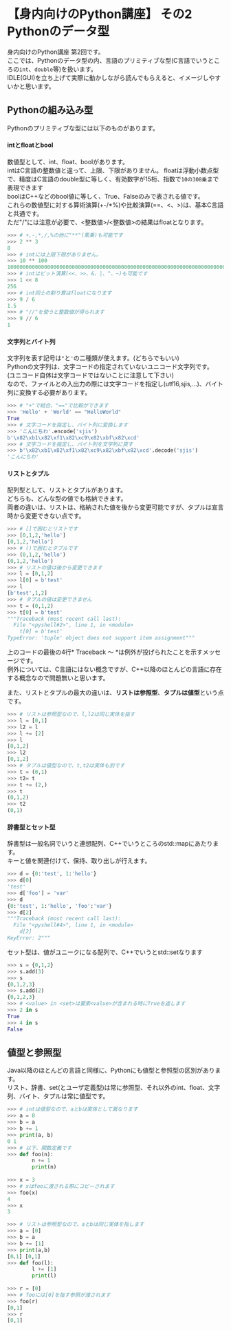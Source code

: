 【身内向けのPython講座】 その2 Pythonのデータ型
=======================================================================

身内向けのPython講座 第2回です。  
ここでは、Pythonのデータ型の内、言語のプリミティブな型(C言語でいうところの`int`、`double`等)を扱います。  
IDLE(GUI)を立ち上げて実際に動かしながら読んでもらえると、イメージしやすいかと思います。  


<!-- more -->


Pythonの組み込み型
------------------

Pythonのプリミティブな型には以下のものがあります。  

#### intとfloatとbool
数値型として、int、float、boolがあります。  
intはC言語の整数値と違って、上限、下限がありません。
floatは浮動小数点型で、精度はC言語のdouble型に等しく、有効数字が15桁、指数で`10の308乗`まで表現できます  
boolはC++などのbool値に等しく、True、Falseのみで表される値です。  
これらの数値型に対する算術演算(+-/*%)や比較演算(==、<、>)は、基本C言語と共通です。  
ただ"/"には注意が必要で、<整数値>/<整数値>の結果はfloatとなります。  
```python
>>> # +,-,*,/,%の他に"**"(累乗)も可能です
>>> 2 ** 3
8
>>> # intには上限下限がありません。
>>> 10 ** 100
10000000000000000000000000000000000000000000000000000000000000000000000000000000000000000000000000000
>>> # intはビット演算(<<、>>、&、|、^、~)も可能です
>>> 1 << 8
256
>>> # int同士の割り算はfloatになります
>>> 9 / 6
1.5
>>> # "//"を使うと整数値が得られます
>>> 9 // 6
1
```


#### 文字列とバイト列
文字列を表す記号は`"`と`'`の二種類が使えます。(どちらでもいい)  
Pythonの文字列は、文字コードの指定されていないユニコード文字列です。  
(ユニコード自体は文字コードではないことに注意して下さい)  
なので、ファイルとの入出力の際には文字コードを指定し(utf16,sjis,...)、バイト列に変換する必要があります。  

```python
>>> # "+"で結合、"=="で比較ができます
>>> 'Hello' + 'World' == "HelloWorld"
True
>>> # 文字コードを指定し、バイト列に変換します
>>> 'こんにちわ'.encode('sjis')
b'\x82\xb1\x82\xf1\x82\xc9\x82\xbf\x82\xcd'
>>> # 文字コードを指定し、バイト列を文字列に戻す
>>> b'\x82\xb1\x82\xf1\x82\xc9\x82\xbf\x82\xcd'.decode('sjis')
'こんにちわ'
```


#### リストとタプル
配列型として、リストとタプルがあります。  
どちらも、どんな型の値でも格納できます。  
両者の違いは、リストは、格納された値を後から変更可能ですが、タプルは宣言時から変更できない点です。  

```python
>>> # []で囲むとリストです
>>> [0,1,2,'hello']
[0,1,2,'hello']
>>> # ()で囲むとタプルです
>>> (0,1,2,'hello')
(0,1,2,'hello')
>>> # リストの値は後から変更できます
>>> l = [0,1,2]
>>> l[0] = b'test'
>>> l
[b'test',1,2]
>>> # タプルの値は変更できません
>>> t = (0,1,2)
>>> t[0] = b'test'
"""Traceback (most recent call last):
  File "<pyshell#2>", line 1, in <module>
    t[0] = b'test'
TypeError: 'tuple' object does not support item assignment"""
```

上のコードの最後の4行* Traceback ～ *は例外が投げられたことを示すメッセージです。  
例外については、C言語にはない概念ですが、C++以降のほとんどの言語に存在する概念なので問題無いと思います。  

また、リストとタプルの最大の違いは、**リストは参照型**、**タプルは値型**という点です。   

```python
>>> # リストは参照型なので、l,l2は同じ実体を指す
>>> l = [0,1]
>>> l2 = l
>>> l += [2]
>>> l
[0,1,2]
>>> l2
[0,1,2]
>>> # タプルは値型なので、t,t2は実体も別です
>>> t = (0,1)
>>> t2= t
>>> t += (2,)
>>> t
(0,1,2)
>>> t2
(0,1)
```


#### 辞書型とセット型

辞書型は一般名詞でいうと連想配列、C++でいうところのstd::mapにあたります。  
キーと値を関連付けて、保持、取り出しが行えます。  
```python
>>> d = {0:'test', 1:'hello'}
>>> d[0]
'test'
>>> d['foo'] = 'var'
>>> d
{0:'test', 1:'hello', 'foo':'var'}
>>> d[2]
"""Traceback (most recent call last):
  File "<pyshell#4>", line 1, in <module>
    d[2]
KeyError: 2"""
```

セット型は、値がユニークになる配列で、C++でいうとstd::setなります
```python
>>> s = {0,1,2}
>>> s.add(3)
>>> s
{0,1,2,3}
>>> s.add(2)
{0,1,2,3}
>>> # <value> in <set>は要素<value>が含まれる時にTrueを返します
>>> 2 in s
True
>>> 4 in s
False
```


値型と参照型
------------
Java以降のほとんどの言語と同様に、Pythonにも値型と参照型の区別があります。  
リスト、辞書、set(とユーザ定義型)は常に参照型、それ以外のint、float、文字列、バイト、タプルは常に値型です。  

```python
>>> # intは値型なので、aとbは実体として異なります
>>> a = 0
>>> b = a
>>> b += 1
>>> print(a, b)
0 1
>>> # 以下、関数定義です
>>> def foo(n):
		n += 1
		print(n)
		
>>> x = 3
>>> # xはfooに渡される際にコピーされます
>>> foo(x)
4
>>> x
3
```

  

```python
>>> # リストは参照型なので、aとbは同じ実体を指します
>>> a = [0]
>>> b = a
>>> b += [1]
>>> print(a,b)
[0､1] [0,1]
>>> def foo(l):
		l += [1]
		print(l)
		
>>> r = [0]
>>> # fooには[0]を指す参照が渡されます
>>> foo(r)
[0,1]
>>> r
[0,1]
```





